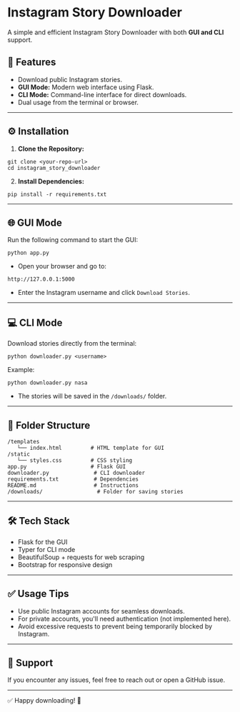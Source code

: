 
# Instagram Story Downloader

A simple and efficient Instagram Story Downloader with both **GUI and CLI** support.

## 🚀 Features
- Download public Instagram stories.  
- **GUI Mode:** Modern web interface using Flask.  
- **CLI Mode:** Command-line interface for direct downloads.  
- Dual usage from the terminal or browser.  

---

## ⚙️ Installation

1. **Clone the Repository:**
```
git clone <your-repo-url>
cd instagram_story_downloader
```

2. **Install Dependencies:**
```
pip install -r requirements.txt
```

---

## 🌐 GUI Mode
Run the following command to start the GUI:
```
python app.py
```
- Open your browser and go to:  
```
http://127.0.0.1:5000
```
- Enter the Instagram username and click `Download Stories`.  

---

## 💻 CLI Mode
Download stories directly from the terminal:
```
python downloader.py <username>
```

Example:
```
python downloader.py nasa
```
- The stories will be saved in the `/downloads/` folder.

---

## 📁 Folder Structure
```
/templates  
   └── index.html         # HTML template for GUI  
/static  
   └── styles.css         # CSS styling  
app.py                    # Flask GUI  
downloader.py              # CLI downloader  
requirements.txt           # Dependencies  
README.md                  # Instructions  
/downloads/                 # Folder for saving stories  
```

---

## 🛠️ Tech Stack
- Flask for the GUI  
- Typer for CLI mode  
- BeautifulSoup + requests for web scraping  
- Bootstrap for responsive design  

---

## ✅ Usage Tips
- Use public Instagram accounts for seamless downloads.  
- For private accounts, you'll need authentication (not implemented here).  
- Avoid excessive requests to prevent being temporarily blocked by Instagram.

---

## 📧 Support
If you encounter any issues, feel free to reach out or open a GitHub issue.

---

✅ Happy downloading! 🚀
